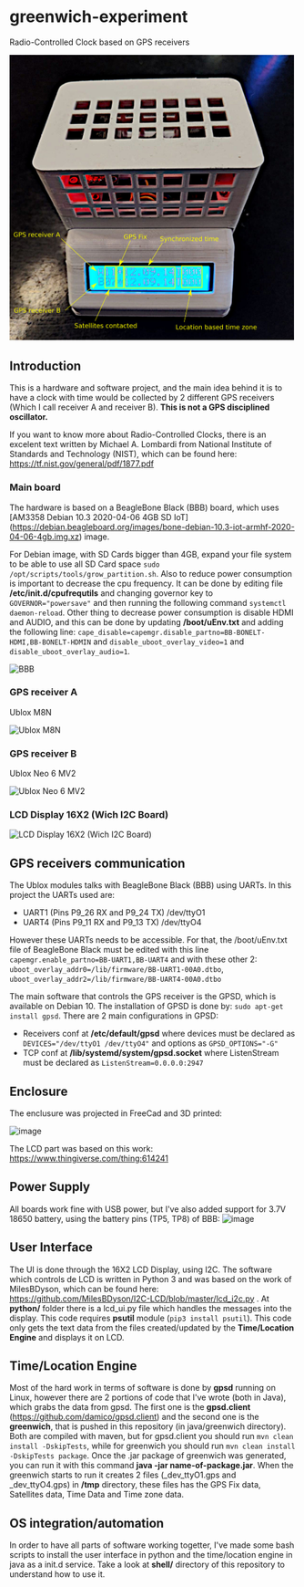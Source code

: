 # greenwich-experiment
Radio-Controlled Clock based on GPS receivers

<img src="https://github.com/damico/greenwich-experiment/blob/main/design/model.png?raw=true" alt="Working hardware" width="500"/>

## Introduction
This is a hardware and software project, and the main idea behind it is to have a clock with time would be collected by 2 different GPS receivers (Which I call receiver A and receiver B). **This is not a GPS disciplined oscillator.**

If you want to know more about  Radio-Controlled Clocks, there is an excelent text written by Michael A. Lombardi from
 National Institute of Standards and Technology (NIST), which can be found here: https://tf.nist.gov/general/pdf/1877.pdf

### Main board
The hardware is based on a BeagleBone Black (BBB) board, which uses [AM3358 Debian 10.3 2020-04-06 4GB SD IoT] (https://debian.beagleboard.org/images/bone-debian-10.3-iot-armhf-2020-04-06-4gb.img.xz) image. 

For Debian image, with SD Cards bigger than 4GB, expand your file system to be able to use all SD Card space `sudo /opt/scripts/tools/grow_partition.sh`. Also to reduce power consumption is important to decrease the cpu frequency. It can be done by editing file **/etc/init.d/cpufrequtils** and changing governor key to `GOVERNOR="powersave"` and then running the following command `systemctl daemon-reload`. Other thing to decrease power consumption is disable HDMI and AUDIO, and this can be done by updating **/boot/uEnv.txt** and adding the following line: `cape_disable=capemgr.disable_partno=BB-BONELT-HDMI,BB-BONELT-HDMIN` and `disable_uboot_overlay_video=1` and `disable_uboot_overlay_audio=1`.



<img src="https://user-images.githubusercontent.com/692043/205400812-4b35fe3a-920d-423e-b293-6fd904ef0984.png" alt="BBB" width="200"/>

### GPS receiver A
Ublox M8N

<img src="https://user-images.githubusercontent.com/692043/205401292-2b7f3ea4-0b7f-4390-afd9-4a98d243ec27.png" alt="Ublox M8N" width="200"/>

### GPS receiver B
Ublox Neo 6 MV2

<img src="https://user-images.githubusercontent.com/692043/205401515-2606b607-28cd-438b-b872-fd02c1031190.png" alt="Ublox Neo 6 MV2" width="200"/>


### LCD Display 16X2 (Wich I2C Board)

<img src="https://user-images.githubusercontent.com/692043/205401788-60b35172-80ee-4bb6-97ca-ccf6f1b5782d.png" alt="LCD Display 16X2 (Wich I2C Board)" width="200"/>


## GPS receivers communication
The Ublox modules talks with BeagleBone Black (BBB) using UARTs. In this project the UARTs used are: 
 - UART1 (Pins P9_26 RX and	P9_24 TX)	/dev/ttyO1
 - UART4 (Pins P9_11 RX and	P9_13 TX)	/dev/ttyO4 

However these UARTs needs to be accessible. For that, the /boot/uEnv.txt file of BeagleBone Black must be edited with this line `capemgr.enable_partno=BB-UART1,BB-UART4` and with these other 2: `uboot_overlay_addr0=/lib/firmware/BB-UART1-00A0.dtbo`, `uboot_overlay_addr2=/lib/firmware/BB-UART4-00A0.dtbo`


The main software that controls the GPS receiver is the GPSD, which is available on Debian 10. 
The installation of GPSD is done by: `sudo apt-get install gpsd`.
There are 2 main configurations in GPSD:
 - Receivers conf at **/etc/default/gpsd** where devices must be declared as `DEVICES="/dev/ttyO1 /dev/ttyO4"` and options as `GPSD_OPTIONS="-G"`
 - TCP conf at **/lib/systemd/system/gpsd.socket** where ListenStream must be declared as `ListenStream=0.0.0.0:2947`

## Enclosure
The enclusure was projected in FreeCad and 3D printed:

![image](https://user-images.githubusercontent.com/692043/205404929-21c9e014-b176-4da3-8cc0-6f2511cbea2a.png)

The LCD part was based on this work: https://www.thingiverse.com/thing:614241

## Power Supply
All boards work fine with USB power, but I've also added support for 3.7V 18650 battery, using the battery pins (TP5, TP8) of BBB:
![image](https://user-images.githubusercontent.com/692043/205405374-4c6b6b5f-155f-4b55-976a-73207c21117d.png)


## User Interface
The UI is done through the 16X2 LCD Display, using I2C. 
The software which controls de LCD is written in Python 3 and was based on the work of MilesBDyson, which can be found here: https://github.com/MilesBDyson/I2C-LCD/blob/master/lcd_i2c.py . At **python/** folder there is a lcd_ui.py file which handles the messages into the display. This code requires **psutil** module (`pip3 install psutil`). This code only gets the text data from the files created/updated by the **Time/Location Engine** and displays it on LCD.

## Time/Location Engine
Most of the hard work in terms of software is done by **gpsd** running on Linux, however there are 2 portions of code that I've wrote (both in Java), which grabs the data from gpsd. The first one is the **gpsd.client** (https://github.com/damico/gpsd.client) and the second one is the **greenwich**, that is pushed in this repository (in java/greenwich directory). Both are compiled with maven, but for gpsd.client you should run `mvn clean install -DskipTests`, while for greenwich you should run `mvn clean install -DskipTests package`. Once the .jar package of greenwich was generated, you can run it with this command **java -jar name-of-package.jar**. When the greenwich starts to run it creates 2 files (_dev_ttyO1.gps and _dev_ttyO4.gps) in **/tmp** directory, these files has the GPS Fix data, Satellites data, Time Data and Time zone data. 

## OS integration/automation
In order to have all parts of software working togetter, I've made some bash scripts to install the user interface in python and the time/location engine in java as a init.d service. Take a look at **shell/** directory of this repository to understand how to use it.

